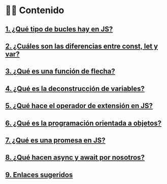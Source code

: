 # 👩‍💻 Contenido

## [1. ¿Qué tipo de bucles hay en JS?](conocimientos-sobre-javascript.md#id-1.-que-tipo-de-bucles-hay-en-js)

## [2. ¿Cuáles son las diferencias entre const, let y var?](conocimientos-sobre-javascript.md#id-2.-cuales-son-las-diferencias-entre-const-let-y-var)

## [3. ¿Qué es una función de flecha?](conocimientos-sobre-javascript.md#id-3.-que-es-una-funcion-de-flecha)

## [4. ¿Qué es la deconstrucción de variables?](conocimientos-sobre-javascript.md#id-4.-que-es-la-deconstruccion-de-variables)

## [5. ¿Qué hace el operador de extensión en JS?](conocimientos-sobre-javascript.md#id-5.-que-hace-el-operador-de-extension-en-js)

## [6. ¿Qué es la programación orientada a objetos?](conocimientos-sobre-javascript.md#id-6.-que-es-la-programacion-orientada-a-objetos)

## [7. ¿Qué es una promesa en JS?](conocimientos-sobre-javascript.md#id-7.-que-es-una-promesa-en-js)

## [8. ¿Qué hacen async y await por nosotros?](conocimientos-sobre-javascript.md#id-8.-que-hacen-async-y-await-por-nosotros)

## [9. Enlaces sugeridos](conocimientos-sobre-javascript.md#id-9.-enlaces-sugeridos)

[\
](https://app.gitbook.com/o/18m3YDn4Jb882zKjUBn8/s/JzdqpbFJVinA87bK2l9t/aprendiendo-javascript)
